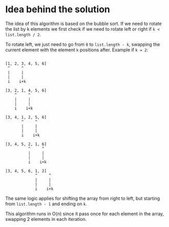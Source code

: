 # Idea behind the solution

The idea of this algorithm is based on the bubble sort. If we need to rotate the list by k elements we first check if we need to rotate left or right if `k < list.length / 2`.

To rotate left, we just need to go from `0` to `list.length - k`, swapping the current element with the element `k` positions after. Example if `k = 2`:

```

[1, 2, 3, 4, 5, 6]
 ^     ^
 |     |
 |     |
 i    i+k

[3, 2, 1, 4, 5, 6]
    ^     ^
    |     |
    |     |
    i    i+k

[3, 4, 1, 2, 5, 6]
       ^     ^
       |     |
       |     |
       i    i+k

[3, 4, 5, 2, 1, 6]
          ^     ^
          |     |
          |     |
          i    i+k

[3, 4, 5, 6, 1, 2]
             ^     ^
             |     |
             |     |
             i    i+k
```

The same logic applies for shifting the array from right to left, but starting from `list.length - 1` and ending on `k`.

This algorithm runs in O(n) since it pass once for each element in the array, swapping 2 elements in each iteration.
